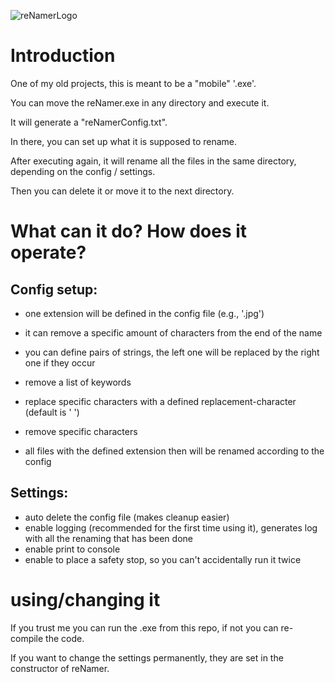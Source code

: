 ![reNamerLogo](https://github.com/AleMatGra/reNamer/assets/116359958/a0f9bba3-5482-452f-b6d4-8a5bbc1b4eb8)

# Introduction

One of my old projects, this is meant to be a "mobile" '.exe'.

You can move the reNamer.exe in any directory and execute it.

It will generate a "reNamerConfig.txt".

In there, you can set up what it is supposed to rename.

After executing again, it will rename all the files in the same directory, depending on the config / settings.

Then you can delete it or move it to the next directory.

# What can it do? How does it operate?

## Config setup:
- one extension will be defined in the config file (e.g., '.jpg')
- it can remove a specific amount of characters from the end of the name
- you can define pairs of strings, the left one will be replaced by the right one if they occur
- remove a list of keywords
- replace specific characters with a defined replacement-character (default is ' ')
- remove specific characters

- all files with the defined extension then will be renamed according to the config

## Settings:
- auto delete the config file (makes cleanup easier)
- enable logging (recommended for the first time using it), generates log with all the renaming that has been done
- enable print to console
- enable to place a safety stop, so you can't accidentally run it twice

# using/changing it

If you trust me you can run the .exe from this repo, if not you can re-compile the code.

If you want to change the settings permanently, they are set in the constructor of reNamer.
